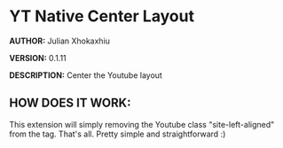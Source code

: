 # YT Native Center Layout #

**AUTHOR:** Julian Xhokaxhiu

**VERSION:** 0.1.11

**DESCRIPTION:** Center the Youtube layout

## HOW DOES IT WORK: ##
This extension will simply removing the Youtube class "site-left-aligned" from the <body> tag.
That's all. Pretty simple and straightforward :)
